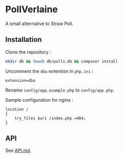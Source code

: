 # PollVerlaine

A small alternative to Straw Poll.

## Installation

Clone the repository :
```sh
mkdir db && touch db/polls.db && composer install
```

Uncomment the `dba` extention in `php.ini` :
```
extension=dba
```

Rename `config/app.example.php` to `config/app.php`.

Sample configuration for nginx :
```nginx
location /
{
    try_files $uri /index.php =404;
}
```

## API

See [API.md](API.md).